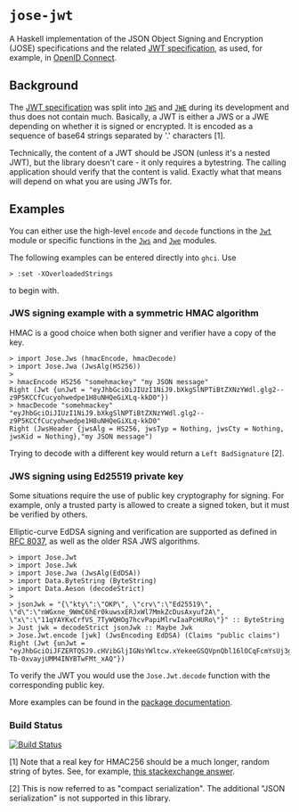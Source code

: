 # `jose-jwt`

A Haskell implementation of the JSON Object Signing and Encryption (JOSE) specifications and the related [JWT specification](http://tools.ietf.org/html/draft-ietf-oauth-json-web-token), as used, for example, in [OpenID Connect](http://openid.net/connect/).

## Background

The [JWT specification](https://tools.ietf.org/html/rfc7519) was split into [`JWS`](https://www.rfc-editor.org/rfc/rfc7515.html) and [`JWE`](https://www.rfc-editor.org/rfc/rfc7515.html) during its development and thus does not contain much. Basically, a JWT is either a JWS or a JWE depending on whether it is signed or encrypted. It is encoded as a sequence of base64 strings separated by '.' characters [1].

Technically, the content of a JWT should be JSON (unless it's a nested JWT), but the library doesn't care - it only requires a bytestring. The calling application should verify that the content is valid. Exactly what that means will depend on what you are using JWTs for.

## Examples

You can either use the high-level `encode` and `decode` functions in the [`Jwt`](https://hackage.haskell.org/package/jose-jwt/docs/Jose-Jwt.html) module or specific functions in the [`Jws`](https://hackage.haskell.org/package/jose-jwt/docs/Jose-Jws.html) and [`Jwe`](https://hackage.haskell.org/package/jose-jwt/docs/Jose-Jwe.html) modules.

The following examples can be entered directly into `ghci`. Use

    > :set -XOverloadedStrings

to begin with.

### JWS signing example with a symmetric HMAC algorithm

HMAC is a good choice when both signer and verifier have a copy of the key.

    > import Jose.Jws (hmacEncode, hmacDecode)
    > import Jose.Jwa (JwsAlg(HS256))
    >
    > hmacEncode HS256 "somehmackey" "my JSON message"
    Right (Jwt {unJwt = "eyJhbGciOiJIUzI1NiJ9.bXkgSlNPTiBtZXNzYWdl.glg2--z9P5KCCfCucyohwedpe1H8uNHQeGiXLq-kkD0"})
    > hmacDecode "somehmackey" "eyJhbGciOiJIUzI1NiJ9.bXkgSlNPTiBtZXNzYWdl.glg2--z9P5KCCfCucyohwedpe1H8uNHQeGiXLq-kkD0"
    Right (JwsHeader {jwsAlg = HS256, jwsTyp = Nothing, jwsCty = Nothing, jwsKid = Nothing},"my JSON message")

Trying to decode with a different key would return a `Left BadSignature` [2].

### JWS signing using Ed25519 private key

Some situations require the use of public key cryptography for signing. For example, only a trusted party is allowed to create a signed token, but it must be verified by others.

Elliptic-curve EdDSA signing and verification are supported as defined in [RFC 8037](https://tools.ietf.org/html/rfc8037), as well as the older RSA JWS algorithms.

    > import Jose.Jwt
    > import Jose.Jwk
    > import Jose.Jwa (JwsAlg(EdDSA))
    > import Data.ByteString (ByteString)
    > import Data.Aeson (decodeStrict)
    >
    > jsonJwk = "{\"kty\":\"OKP\", \"crv\":\"Ed25519\", \"d\":\"nWGxne_9WmC6hEr0kuwsxERJxWl7MmkZcDusAxyuf2A\", \"x\":\"11qYAYKxCrfVS_7TyWQHOg7hcvPapiMlrwIaaPcHURo\"}" :: ByteString
    > Just jwk = decodeStrict jsonJwk :: Maybe Jwk
    > Jose.Jwt.encode [jwk] (JwsEncoding EdDSA) (Claims "public claims")
    Right (Jwt {unJwt = "eyJhbGciOiJFZERTQSJ9.cHVibGljIGNsYWltcw.xYekeeGSQVpnQbl16lOCqFcmYsUj3goSTrZ4UBQqogjHLrvFUaVJ_StBqly-Tb-0xvayjUMM4INYBTwFMt_xAQ"})

To verify the JWT you would use the `Jose.Jwt.decode` function with the corresponding public key.

More examples can be found in the [package documentation](http://hackage.haskell.org/package/jose-jwt).

### Build Status

[![Build Status](https://travis-ci.org/tekul/jose-jwt.svg?branch=master)](https://travis-ci.org/tekul/jose-jwt)


[1] Note that a real key for HMAC256 should be a much longer, random string of bytes. See, for example,
[this stackexchange answer](https://crypto.stackexchange.com/a/34866).

[2] This is now referred to as "compact serialization". The additional "JSON serialization" is not supported in this library.
